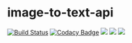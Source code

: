 # image-to-text-api
[![Build Status](https://travis-ci.org/gbnk0/image-to-text-api.svg?branch=master)](https://travis-ci.org/gbnk0/image-to-text-api)
[![Codacy Badge](https://api.codacy.com/project/badge/Grade/48c74f6d0f274b54af19263e5d9bb26d)](https://www.codacy.com/project/gbnk0/image-to-text-api/dashboard?utm_source=github.com&amp;utm_medium=referral&amp;utm_content=gbnk0/image-to-text-api&amp;utm_campaign=Badge_Grade_Dashboard)
[![](https://images.microbadger.com/badges/image/gbnk0/image-to-text-api.svg)](https://microbadger.com/images/gbnk0/image-to-text-api "Get your own image badge on microbadger.com")
[![](https://images.microbadger.com/badges/version/gbnk0/image-to-text-api.svg)](https://microbadger.com/images/gbnk0/image-to-text-api "Get your own version badge on microbadger.com")
[![](https://images.microbadger.com/badges/commit/gbnk0/image-to-text-api.svg)](https://microbadger.com/images/gbnk0/image-to-text-api "Get your own commit badge on microbadger.com")
